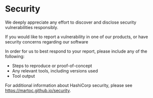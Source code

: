 # Security

We deeply appreciate any effort to discover and disclose security vulnerabilities responsibly.

If you would like to report a vulnerability in one of our products, or have security concerns regarding our software

In order for us to best respond to your report, please include any of the following:

* Steps to reproduce or proof-of-concept
* Any relevant tools, including versions used
* Tool output

For additional information about HashiCorp security, please see https://martoc.github.io/security.
